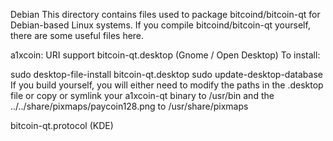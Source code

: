 Debian
This directory contains files used to package bitcoind/bitcoin-qt for Debian-based Linux systems. If you compile bitcoind/bitcoin-qt yourself, there are some useful files here.

a1xcoin: URI support
bitcoin-qt.desktop (Gnome / Open Desktop) To install:

sudo desktop-file-install bitcoin-qt.desktop
sudo update-desktop-database
If you build yourself, you will either need to modify the paths in the .desktop file or copy or symlink your a1xcoin-qt binary to /usr/bin and the ../../share/pixmaps/paycoin128.png to /usr/share/pixmaps

bitcoin-qt.protocol (KDE)
